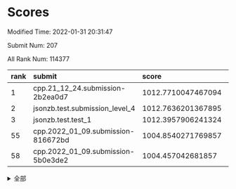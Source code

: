 # Scores

Modified Time: 2022-01-31 20:31:47

Submit Num: 207

All Rank Num: 114377

| rank |               submit               |       score        |       sigma        | pk_num |
| :--- | :--------------------------------- | :----------------- | :----------------- | :----- |
| 1    | cpp.21_12_24.submission-2b2ea0d7   | 1012.7710047467094 | 0.8258711022490542 | 2212   |
| 2    | jsonzb.test.submission_level_4     | 1012.7636201367895 | 0.8316111646749101 | 2211   |
| 3    | jsonzb.test.test_1                 | 1012.3957906241324 | 0.800596080404357  | 2211   |
| 55   | cpp.2022_01_09.submission-816672bd | 1004.8540271769857 | 0.7181598362827408 | 2214   |
| 58   | cpp.2022_01_09.submission-5b0e3de2 | 1004.457042681857  | 0.7321622330950173 | 2207   |


<details>
<summary>全部</summary>

| rank |                 submit                 |       score        |       sigma        | pk_num |
| :--- | :------------------------------------- | :----------------- | :----------------- | :----- |
| 1    | cpp.21_12_24.submission-2b2ea0d7       | 1012.7710047467094 | 0.8258711022490542 | 2212   |
| 2    | jsonzb.test.submission_level_4         | 1012.7636201367895 | 0.8316111646749101 | 2211   |
| 3    | jsonzb.test.test_1                     | 1012.3957906241324 | 0.800596080404357  | 2211   |
| 4    | gobigger.level_3.submission_level_3_45 | 1011.9426154054988 | 0.7679393383382623 | 2207   |
| 5    | gobigger.level_3.submission_level_3_36 | 1011.8106326536948 | 0.7920553047460692 | 2210   |
| 6    | gobigger.level_3.submission_level_3_25 | 1011.6287472795369 | 0.8026816626001565 | 2212   |
| 7    | gobigger.level_3.submission_level_3_31 | 1011.5542463832946 | 0.7986743760128671 | 2205   |
| 8    | gobigger.level_3.submission_level_3_26 | 1011.3450414532567 | 0.7834640893245525 | 2207   |
| 9    | gobigger.level_3.submission_level_3_8  | 1011.1807267528843 | 0.8051345859130722 | 2214   |
| 10   | gobigger.level_3.submission_level_3_28 | 1011.1275436287707 | 0.7800203315565238 | 2216   |
| 11   | gobigger.level_3.submission_level_3_24 | 1010.9747024476184 | 0.7590114462978234 | 2213   |
| 12   | gobigger.level_3.submission_level_3_35 | 1010.9557263620127 | 0.8122400989145729 | 2208   |
| 13   | gobigger.level_3.submission_level_3_39 | 1010.5527804272615 | 0.7612212518634472 | 2212   |
| 14   | gobigger.level_3.submission_level_3_18 | 1010.476585852608  | 0.7713624481897267 | 2207   |
| 15   | gobigger.level_3.submission_level_3_29 | 1010.439483975913  | 0.7777672870688296 | 2208   |
| 16   | gobigger.level_3.submission_level_3_0  | 1010.3335347645677 | 0.7608394283011196 | 2211   |
| 17   | gobigger.level_3.submission_level_3_12 | 1010.3304036104465 | 0.7606625792421646 | 2214   |
| 18   | gobigger.level_3.submission_level_3_4  | 1010.2604404948413 | 0.7766722997587204 | 2215   |
| 19   | gobigger.level_3.submission_level_3_40 | 1010.2105456962126 | 0.7591250890558514 | 2208   |
| 20   | gobigger.level_3.submission_level_3_2  | 1010.2001561162788 | 0.764667167408738  | 2212   |
| 21   | gobigger.level_3.submission_level_3_14 | 1010.1001087661464 | 0.7677990385553431 | 2212   |
| 22   | gobigger.level_3.submission_level_3_15 | 1010.0709377170025 | 0.7484034110649036 | 2210   |
| 23   | gobigger.level_3.submission_level_3_21 | 1010.0367907494178 | 0.7648531171563755 | 2212   |
| 24   | gobigger.level_3.submission_level_3_42 | 1010.0078682024539 | 0.7554985937496991 | 2206   |
| 25   | gobigger.level_3.submission_level_3_9  | 1009.9810796956548 | 0.7584833409309673 | 2212   |
| 26   | gobigger.level_3.submission_level_3_13 | 1009.921756015715  | 0.7531407398674076 | 2214   |
| 27   | gobigger.level_3.submission_level_3_49 | 1009.9003446096726 | 0.7442790364808006 | 2209   |
| 28   | gobigger.level_3.submission_level_3_10 | 1009.8612646428811 | 0.7564808982785077 | 2210   |
| 29   | gobigger.level_3.submission_level_3_41 | 1009.8176445999385 | 0.7613120626029937 | 2215   |
| 30   | gobigger.level_3.submission_level_3_44 | 1009.7462569377245 | 0.7308582511647375 | 2213   |
| 31   | gobigger.level_3.submission_level_3_30 | 1009.6908797506684 | 0.7668420524219123 | 2207   |
| 32   | gobigger.level_3.submission_level_3_1  | 1009.6132779103463 | 0.748106049197988  | 2210   |
| 33   | gobigger.level_3.submission_level_3_7  | 1009.5266975245405 | 0.7424869068912888 | 2209   |
| 34   | gobigger.level_3.submission_level_3_27 | 1009.5181631682412 | 0.733401397300878  | 2209   |
| 35   | gobigger.level_3.submission_level_3_6  | 1009.4872443777658 | 0.7519563031722121 | 2206   |
| 36   | gobigger.level_3.submission_level_3_38 | 1009.4681652755885 | 0.7548699553808171 | 2208   |
| 37   | gobigger.level_3.submission_level_3_19 | 1009.462089231543  | 0.7520510567988573 | 2211   |
| 38   | gobigger.level_3.submission_level_3_11 | 1009.4537744130071 | 0.7532173509666789 | 2206   |
| 39   | gobigger.level_3.submission_level_3_33 | 1009.3377054314537 | 0.7637192300471435 | 2211   |
| 40   | gobigger.level_3.submission_level_3_22 | 1009.2337042152667 | 0.7431027526911856 | 2210   |
| 41   | gobigger.level_3.submission_level_3_3  | 1009.2278239877013 | 0.7546064689861981 | 2214   |
| 42   | gobigger.level_3.submission_level_3_5  | 1009.2164481041069 | 0.740838198467596  | 2208   |
| 43   | gobigger.level_3.submission_level_3_37 | 1009.1926259033294 | 0.7714354108681966 | 2209   |
| 44   | gobigger.level_3.submission_level_3_48 | 1009.1824993754558 | 0.7372534992453534 | 2210   |
| 45   | gobigger.level_3.submission_level_3_34 | 1009.1495719024206 | 0.7471646175414187 | 2210   |
| 46   | gobigger.level_3.submission_level_3_32 | 1009.0881846191406 | 0.7508945777026369 | 2212   |
| 47   | gobigger.level_3.submission_level_3_47 | 1009.0558940088877 | 0.7484470680454356 | 2211   |
| 48   | gobigger.level_3.submission_level_3_16 | 1009.0416971209394 | 0.7288290846107693 | 2211   |
| 49   | gobigger.level_3.submission_level_3_43 | 1008.9161095796591 | 0.7511251536129501 | 2210   |
| 50   | gobigger.level_3.submission_level_3_20 | 1008.6966281951222 | 0.7461374494020617 | 2208   |
| 51   | gobigger.level_3.submission_level_3_46 | 1008.6457685561885 | 0.747912844211245  | 2213   |
| 52   | gobigger.level_3.submission_level_3_23 | 1008.6383675845809 | 0.7433770184088803 | 2212   |
| 53   | gobigger.level_3.submission_level_3_17 | 1007.9491385280593 | 0.7418521322967029 | 2213   |
| 54   | gobigger.level_1.submission_level_1_30 | 1005.1373208735394 | 0.7212210993583442 | 2212   |
| 55   | cpp.2022_01_09.submission-816672bd     | 1004.8540271769857 | 0.7181598362827408 | 2214   |
| 56   | gobigger.level_1.submission_level_1_14 | 1004.4888135097821 | 0.7116817751197957 | 2211   |
| 57   | gobigger.level_1.submission_level_1_8  | 1004.4728465862362 | 0.7164137328919975 | 2213   |
| 58   | cpp.2022_01_09.submission-5b0e3de2     | 1004.457042681857  | 0.7321622330950173 | 2207   |
| 59   | gobigger.level_1.submission_level_1_32 | 1004.3881174389721 | 0.7324323976002682 | 2210   |
| 60   | gobigger.level_1.submission_level_1_43 | 1004.0683110537758 | 0.7286569287349635 | 2212   |
| 61   | gobigger.level_1.submission_level_1_39 | 1004.0072466780438 | 0.7096000833796737 | 2211   |
| 62   | gobigger.level_1.submission_level_1_48 | 1003.9889061680436 | 0.7169641782523298 | 2211   |
| 63   | gobigger.level_1.submission_level_1_17 | 1003.9170738878936 | 0.7142003236741387 | 2211   |
| 64   | gobigger.level_1.submission_level_1_10 | 1003.7147681019421 | 0.7154941311115218 | 2204   |
| 65   | gobigger.level_1.submission_level_1_1  | 1003.7109867222358 | 0.7098489758515277 | 2207   |
| 66   | gobigger.level_1.submission_level_1_16 | 1003.5892936698953 | 0.7192004394789828 | 2210   |
| 67   | gobigger.level_1.submission_level_1_31 | 1003.5454119945234 | 0.7155154397362896 | 2210   |
| 68   | gobigger.level_1.submission_level_1_49 | 1003.5358630547562 | 0.7128669020717536 | 2211   |
| 69   | gobigger.level_1.submission_level_1_37 | 1003.5012678662937 | 0.7162592857705926 | 2207   |
| 70   | gobigger.level_1.submission_level_1_0  | 1003.4634329715715 | 0.7077896419090631 | 2212   |
| 71   | gobigger.level_1.submission_level_1_19 | 1003.4129281057833 | 0.7092552610799111 | 2208   |
| 72   | gobigger.level_1.submission_level_1_6  | 1003.3981825322439 | 0.7100352709846922 | 2215   |
| 73   | gobigger.level_1.submission_level_1_34 | 1003.3870860442873 | 0.7186495044200042 | 2207   |
| 74   | gobigger.level_1.submission_level_1_44 | 1003.3517875822977 | 0.7195993443783092 | 2210   |
| 75   | gobigger.level_1.submission_level_1_27 | 1003.2903859109473 | 0.7172591488135258 | 2212   |
| 76   | gobigger.level_1.submission_level_1_15 | 1003.2678923387081 | 0.7229783671828303 | 2214   |
| 77   | gobigger.level_1.submission_level_1_45 | 1003.2654690559874 | 0.7232341319585807 | 2211   |
| 78   | gobigger.level_1.submission_level_1_12 | 1003.2575590753019 | 0.7181759649706423 | 2208   |
| 79   | gobigger.level_1.submission_level_1_22 | 1003.1614096395954 | 0.7199466952667987 | 2211   |
| 80   | gobigger.level_1.submission_level_1_5  | 1003.1405098561271 | 0.7116161628579635 | 2207   |
| 81   | gobigger.level_1.submission_level_1_26 | 1003.0974644840134 | 0.7154652517268172 | 2207   |
| 82   | gobigger.level_1.submission_level_1_41 | 1003.0729738933618 | 0.7233274932011239 | 2213   |
| 83   | gobigger.level_1.submission_level_1_40 | 1003.0395114774068 | 0.714441105306308  | 2216   |
| 84   | gobigger.level_1.submission_level_1_3  | 1002.9917861353678 | 0.7127383121300707 | 2213   |
| 85   | gobigger.level_1.submission_level_1_42 | 1002.9866937723287 | 0.7173494180388017 | 2210   |
| 86   | gobigger.level_1.submission_level_1_29 | 1002.9242498189673 | 0.7224799752892826 | 2209   |
| 87   | gobigger.level_1.submission_level_1_38 | 1002.8953178671336 | 0.7077612952191265 | 2210   |
| 88   | gobigger.level_1.submission_level_1_28 | 1002.8905508146215 | 0.7146110452859079 | 2209   |
| 89   | gobigger.level_1.submission_level_1_24 | 1002.8851635523768 | 0.7058786158550733 | 2211   |
| 90   | gobigger.level_1.submission_level_1_9  | 1002.8581527390561 | 0.7132581116968861 | 2207   |
| 91   | gobigger.level_1.submission_level_1_2  | 1002.8519923052179 | 0.7103306772059107 | 2211   |
| 92   | gobigger.level_1.submission_level_1_47 | 1002.8214673517117 | 0.7224934691968508 | 2211   |
| 93   | gobigger.level_1.submission_level_1_46 | 1002.8006116110134 | 0.718761209977665  | 2210   |
| 94   | gobigger.level_1.submission_level_1_4  | 1002.7853489382995 | 0.717522708561234  | 2207   |
| 95   | gobigger.level_1.submission_level_1_25 | 1002.6978710803694 | 0.717768476141764  | 2204   |
| 96   | gobigger.level_1.submission_level_1_13 | 1002.5326002902088 | 0.7125573769174871 | 2211   |
| 97   | gobigger.level_1.submission_level_1_21 | 1002.531975130566  | 0.7145695370036416 | 2205   |
| 98   | gobigger.level_1.submission_level_1_35 | 1002.4475662098391 | 0.7068061832067951 | 2212   |
| 99   | gobigger.level_1.submission_level_1_33 | 1002.367216883194  | 0.7097182365200448 | 2208   |
| 100  | gobigger.level_1.submission_level_1_20 | 1002.3212241577089 | 0.7130614862737252 | 2213   |
| 101  | gobigger.level_1.submission_level_1_11 | 1002.2336851932259 | 0.7074436674462893 | 2214   |
| 102  | gobigger.level_1.submission_level_1_23 | 1002.1462673180425 | 0.7140941577697857 | 2214   |
| 103  | gobigger.level_1.submission_level_1_36 | 1001.3576577134635 | 0.7092139596909677 | 2206   |
| 104  | gobigger.level_1.submission_level_1_7  | 1001.3133787153479 | 0.7144988592427083 | 2209   |
| 105  | gobigger.level_1.submission_level_1_18 | 1001.3016812942607 | 0.6961404955305525 | 2209   |
| 106  | gobigger.random.submission_random_34   | 997.2698103849059  | 0.7040166014935759 | 2210   |
| 107  | gobigger.random.submission_random_45   | 997.1793889487176  | 0.7034736984474909 | 2208   |
| 108  | gobigger.random.submission_random_17   | 996.9769109113992  | 0.7007661702864518 | 2217   |
| 109  | gobigger.random.submission_random_22   | 996.957463249944   | 0.723284434600227  | 2212   |
| 110  | gobigger.random.submission_random_1    | 996.8661542183452  | 0.7102076602943568 | 2208   |
| 111  | gobigger.random.submission_random_28   | 996.8408498252776  | 0.7170732253148641 | 2210   |
| 112  | gobigger.random.submission_random_5    | 996.7636584546635  | 0.7122013646649961 | 2211   |
| 113  | gobigger.random.submission_random_16   | 996.7327615076449  | 0.7061861588852877 | 2216   |
| 114  | gobigger.random.submission_random_36   | 996.7082969926437  | 0.7126125605269135 | 2206   |
| 115  | gobigger.random.submission_random_19   | 996.6297072859317  | 0.7014579354478356 | 2216   |
| 116  | gobigger.random.submission_random_18   | 996.5953840667415  | 0.7140700441721654 | 2208   |
| 117  | gobigger.random.submission_random_35   | 996.5371548137788  | 0.7087264340563773 | 2209   |
| 118  | gobigger.random.submission_random_23   | 996.5195795858364  | 0.7020312866107515 | 2213   |
| 119  | gobigger.random.submission_random_21   | 996.4968436539506  | 0.7042661203895136 | 2210   |
| 120  | gobigger.random.submission_random_11   | 996.4139686217395  | 0.7060900497485715 | 2207   |
| 121  | gobigger.random.submission_random_20   | 996.3422093619379  | 0.707490535012865  | 2212   |
| 122  | gobigger.random.submission_random_38   | 996.32969116784    | 0.717430926299216  | 2211   |
| 123  | gobigger.random.submission_random_3    | 996.2366200615947  | 0.7032773500518704 | 2213   |
| 124  | gobigger.random.submission_random_24   | 996.2292717581281  | 0.6972138481790335 | 2213   |
| 125  | gobigger.random.submission_random_49   | 996.1786188038576  | 0.7044518817203804 | 2210   |
| 126  | gobigger.random.submission_random_27   | 996.1644169880113  | 0.7067038137702227 | 2206   |
| 127  | gobigger.random.submission_random_6    | 996.0444791535002  | 0.713587202328568  | 2209   |
| 128  | gobigger.random.submission_random_47   | 995.9601878265494  | 0.725806832595237  | 2209   |
| 129  | gobigger.random.submission_random_8    | 995.9586462000565  | 0.7053362792516394 | 2209   |
| 130  | gobigger.random.submission_random_43   | 995.9122451489288  | 0.7110124510891607 | 2210   |
| 131  | gobigger.random.submission_random_37   | 995.8295271033294  | 0.7384969525551318 | 2211   |
| 132  | gobigger.random.submission_random_7    | 995.8156434008386  | 0.7136637657254141 | 2210   |
| 133  | gobigger.random.submission_random_30   | 995.8104352273662  | 0.7181615381574146 | 2214   |
| 134  | gobigger.random.submission_random_26   | 995.8025466641412  | 0.7019730580736141 | 2212   |
| 135  | gobigger.random.submission_random_25   | 995.682026192038   | 0.7101876663601571 | 2210   |
| 136  | gobigger.random.submission_random_0    | 995.6630320771436  | 0.7090175811595469 | 2207   |
| 137  | gobigger.random.submission_random_32   | 995.6419650296081  | 0.7178986028125315 | 2211   |
| 138  | gobigger.random.submission_random_46   | 995.6141538648467  | 0.7027725284552317 | 2214   |
| 139  | gobigger.random.submission_random_15   | 995.601360208847   | 0.6921373100830862 | 2208   |
| 140  | gobigger.random.submission_random_33   | 995.5169741189784  | 0.7124698846948764 | 2207   |
| 141  | gobigger.random.submission_random_48   | 995.5150589248307  | 0.715031854564249  | 2213   |
| 142  | gobigger.random.submission_random_2    | 995.426757288804   | 0.7120037537425941 | 2208   |
| 143  | gobigger.random.submission_random_9    | 995.3906990766235  | 0.7010637618974405 | 2209   |
| 144  | gobigger.random.submission_random_44   | 995.3833630223827  | 0.7118653821632916 | 2206   |
| 145  | gobigger.random.submission_random_40   | 995.3668000600672  | 0.705434665793479  | 2209   |
| 146  | gobigger.random.submission_random_39   | 995.3493375664668  | 0.7169221022868444 | 2212   |
| 147  | gobigger.random.submission_random_42   | 995.2847006522483  | 0.7081495478309742 | 2211   |
| 148  | gobigger.level_2.submission_level_2_26 | 995.1415627529925  | 0.7221271074434529 | 2208   |
| 149  | gobigger.random.submission_random_41   | 995.1331505334692  | 0.7068923604221182 | 2209   |
| 150  | gobigger.random.submission_random_12   | 995.0235472551593  | 0.7098698666042093 | 2213   |
| 151  | gobigger.random.submission_random_14   | 994.9985096007337  | 0.7070834015699431 | 2211   |
| 152  | gobigger.random.submission_random_31   | 994.9156146355601  | 0.7245676224586133 | 2214   |
| 153  | gobigger.random.submission_random_29   | 994.8611787942561  | 0.703367389282216  | 2210   |
| 154  | gobigger.random.submission_random_10   | 994.7911937837805  | 0.7086903678781983 | 2212   |
| 155  | gobigger.random.submission_random_4    | 994.6449073325633  | 0.711809093515317  | 2209   |
| 156  | gobigger.random.submission_random_13   | 994.3114133038229  | 0.7087124533014235 | 2210   |
| 157  | gobigger.level_2.submission_level_2_23 | 994.2981641829238  | 0.7224039892067983 | 2206   |
| 158  | gobigger.level_2.submission_level_2_34 | 994.1464760831443  | 0.7156164973424702 | 2211   |
| 159  | gobigger.level_2.submission_level_2_8  | 994.0181516983215  | 0.726415137723087  | 2211   |
| 160  | gobigger.level_2.submission_level_2_27 | 993.4229020774135  | 0.7436453649811189 | 2211   |
| 161  | gobigger.level_2.submission_level_2_40 | 993.2542250509076  | 0.7412354116466603 | 2209   |
| 162  | gobigger.level_2.submission_level_2_36 | 993.1029384055839  | 0.7285141274029998 | 2209   |
| 163  | gobigger.level_2.submission_level_2_48 | 993.0556499931063  | 0.7380591749194455 | 2209   |
| 164  | gobigger.level_2.submission_level_2_15 | 993.0355626317408  | 0.7280645245505428 | 2208   |
| 165  | gobigger.level_2.submission_level_2_11 | 993.0006738813905  | 0.7364413473806979 | 2214   |
| 166  | gobigger.level_2.submission_level_2_2  | 992.9468471437758  | 0.7431501071261594 | 2210   |
| 167  | gobigger.level_2.submission_level_2_17 | 992.8628280090165  | 0.7393324331559687 | 2209   |
| 168  | gobigger.level_2.submission_level_2_44 | 992.8142533659521  | 0.7319042116601666 | 2215   |
| 169  | gobigger.level_2.submission_level_2_21 | 992.6006963919282  | 0.739355469870238  | 2206   |
| 170  | gobigger.level_2.submission_level_2_37 | 992.5324655833357  | 0.7592963540882766 | 2210   |
| 171  | gobigger.level_2.submission_level_2_38 | 992.5152608198216  | 0.7326809763186604 | 2209   |
| 172  | gobigger.level_2.submission_level_2_9  | 992.5098477954222  | 0.737496516656361  | 2207   |
| 173  | gobigger.level_2.submission_level_2_13 | 992.5057517546151  | 0.7171028865855856 | 2215   |
| 174  | gobigger.level_2.submission_level_2_47 | 992.4366361401175  | 0.7453694919242182 | 2212   |
| 175  | gobigger.level_2.submission_level_2_30 | 992.4146147860374  | 0.7435133148188002 | 2204   |
| 176  | gobigger.level_2.submission_level_2_12 | 992.3707236524178  | 0.7338254628025606 | 2211   |
| 177  | gobigger.level_2.submission_level_2_25 | 992.3300545212827  | 0.7285772803283069 | 2208   |
| 178  | gobigger.level_2.submission_level_2_5  | 992.3082457853877  | 0.7247230498139914 | 2210   |
| 179  | gobigger.level_2.submission_level_2_31 | 992.3055962524925  | 0.732227292637863  | 2209   |
| 180  | gobigger.level_2.submission_level_2_41 | 992.2121774177076  | 0.7433515661099984 | 2212   |
| 181  | gobigger.level_2.submission_level_2_6  | 992.1698178629711  | 0.7361206579487324 | 2214   |
| 182  | gobigger.level_2.submission_level_2_22 | 991.986803061569   | 0.7455339420422757 | 2207   |
| 183  | gobigger.level_2.submission_level_2_45 | 991.9861704750081  | 0.7512759313768972 | 2213   |
| 184  | gobigger.level_2.submission_level_2_4  | 991.9265728852652  | 0.7514751663370696 | 2211   |
| 185  | gobigger.level_2.submission_level_2_14 | 991.7841142133975  | 0.7639765123913638 | 2212   |
| 186  | gobigger.level_2.submission_level_2_29 | 991.7310424758863  | 0.7686247845371023 | 2206   |
| 187  | gobigger.level_2.submission_level_2_33 | 991.657647805111   | 0.7494845349878869 | 2214   |
| 188  | gobigger.level_2.submission_level_2_0  | 991.6575503621451  | 0.7482621669146026 | 2211   |
| 189  | gobigger.level_2.submission_level_2_49 | 991.6525291350215  | 0.7392916785926607 | 2213   |
| 190  | gobigger.level_2.submission_level_2_35 | 991.5604409340635  | 0.7415297948210727 | 2206   |
| 191  | gobigger.level_2.submission_level_2_1  | 991.5281214622094  | 0.7481199608750021 | 2209   |
| 192  | gobigger.level_2.submission_level_2_18 | 991.4818185165241  | 0.7706954503622752 | 2209   |
| 193  | gobigger.level_2.submission_level_2_24 | 991.4358999683064  | 0.7349832993097636 | 2209   |
| 194  | gobigger.level_2.submission_level_2_28 | 991.4191609693662  | 0.7447533303434607 | 2215   |
| 195  | gobigger.level_2.submission_level_2_16 | 991.3976857596249  | 0.7346120919361868 | 2207   |
| 196  | gobigger.level_2.submission_level_2_19 | 991.3245363393801  | 0.7443188831465075 | 2207   |
| 197  | gobigger.level_2.submission_level_2_32 | 991.3071218467852  | 0.7573341941883426 | 2211   |
| 198  | gobigger.level_2.submission_level_2_46 | 990.9497721259017  | 0.731337229789651  | 2210   |
| 199  | gobigger.level_2.submission_level_2_43 | 990.8879385695176  | 0.7411767828169804 | 2210   |
| 200  | gobigger.level_2.submission_level_2_3  | 990.8467135346301  | 0.7584214376910358 | 2213   |
| 201  | gobigger.level_2.submission_level_2_39 | 990.7792950901443  | 0.7614822138432031 | 2215   |
| 202  | gobigger.level_2.submission_level_2_7  | 990.3501057768942  | 0.7573626986256189 | 2209   |
| 203  | gobigger.level_2.submission_level_2_10 | 990.2468069781867  | 0.7499439283942637 | 2203   |
| 204  | gobigger.level_2.submission_level_2_42 | 989.9259624558583  | 0.7794028315350067 | 2210   |
| 205  | gobigger.level_2.submission_level_2_20 | 989.8188235354044  | 0.7812719025251004 | 2207   |
| 206  | gobigger.none.submission_none_1        | 978.6405373732448  | 1.1642654290146381 | 2207   |
| 207  | gobigger.none.submission_none_0        | 976.9242632327421  | 1.322290163855398  | 2208   |

</details>